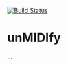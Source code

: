 [![Build Status](https://travis-ci.org/shaduzlabs/unmidify.svg?branch=master)](https://travis-ci.org/shaduzlabs/unmidify)

# unMIDIfy

...
